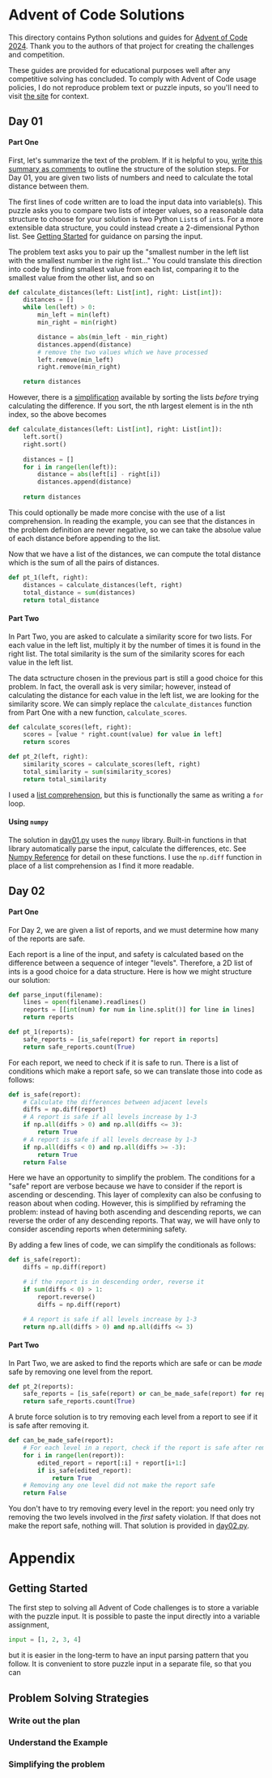 # Advent of Code Solutions
This directory contains Python solutions and guides for [Advent of Code 2024](https://adventofcode.com/2024). Thank you to the authors of that project for creating the challenges and competition.

These guides are provided for educational purposes well after any competitive solving has concluded. To comply with Advent of Code usage policies, I do not reproduce problem text or puzzle inputs, so you'll need to visit [the site](https://adventofcode.com/2024) for context.

## Day 01
#### Part One
First, let's summarize the text of the problem. If it is helpful to you, [write this summary as comments](#write-out-the-plan) to outline the structure of the solution steps.
For Day 01, you are given two lists of numbers and need to calculate the total distance between them.

The first lines of code written are to load the input data into variable(s). This puzzle asks you to compare two lists of integer values, so a reasonable data structure to choose for your solution is two Python `List`s of `int`s. For a more extensible data structure, you could instead create a 2-dimensional Python list. See [Getting Started](#getting-started) for guidance on parsing the input.

The problem text asks you to pair up the "smallest number in the left list with the smallest number in the right list..." You could translate this direction into code by finding smallest value from each list, comparing it to the smallest value from the other list, and so on
```python
def calculate_distances(left: List[int], right: List[int]):
    distances = []
    while len(left) > 0:
        min_left = min(left)
        min_right = min(right)

        distance = abs(min_left - min_right)
        distances.append(distance)
        # remove the two values which we have processed
        left.remove(min_left)
        right.remove(min_right)

    return distances
```

However, there is a [simplification](#simplifying-the-problem) available by sorting the lists *before* trying calculating the difference. If you sort, the nth largest element is in the nth index, so the above becomes
```python
def calculate_distances(left: List[int], right: List[int]):
    left.sort()
    right.sort()
    
    distances = []
    for i in range(len(left)):
        distance = abs(left[i] - right[i])
        distances.append(distance)
    
    return distances
```
This could optionally be made more concise with the use of a list comprehension. In reading the example, you can see that the distances in the problem definition are never negative, so we can take the absolue value of each distance before appending to the list.

Now that we have a list of the distances, we can compute the total distance which is the sum of all the pairs of distances.
```python
def pt_1(left, right):
    distances = calculate_distances(left, right)
    total_distance = sum(distances)
    return total_distance
```
#### Part Two
In Part Two, you are asked to calculate a similarity score for two lists. For each value in the left list, multiply it by the number of times it is found in the right list. The total similarity is the sum of the similarity scores for each value in the left list.

The data sctructure chosen in the previous part is still a good choice for this problem. In fact, the overall ask is very similar; however, instead of calculating the distance for each value in the left list, we are looking for the similarity score. We can simply replace the `calculate_distances` function from Part One with a new function, `calculate_scores`.

```python
def calculate_scores(left, right):
    scores = [value * right.count(value) for value in left]
    return scores

def pt_2(left, right):
    similarity_scores = calculate_scores(left, right)
    total_similarity = sum(similarity_scores)
    return total_similarity
```
I used a [list comprehension](https://docs.python.org/3.13/tutorial/datastructures.html#list-comprehensions), but this is functionally the same as writing a `for` loop.

#### Using `numpy`
The solution in [day01.py](day01.py) uses the `numpy` library. Built-in functions in that library automatically parse the input, calculate the differences, etc. See [Numpy Reference](https://numpy.org/doc/2.1/reference/routines.html) for detail on these functions. I use the `np.diff` function in place of a list comprehension as I find it more readable.

## Day 02
#### Part One
For Day 2, we are given a list of reports, and we must determine how many of the reports are safe.

Each report is a line of the input, and safety is calculated based on the difference between a sequence of integer "levels". Therefore, a 2D list of ints is a good choice for a data structure. Here is how we might structure our solution:
```python
def parse_input(filename):
    lines = open(filename).readlines()
    reports = [[int(num) for num in line.split()] for line in lines]
    return reports

def pt_1(reports):
    safe_reports = [is_safe(report) for report in reports]
    return safe_reports.count(True)
```
For each report, we need to check if it is safe to run. There is a list of conditions which make a report safe, so we can translate those into code as follows:
```python
def is_safe(report):
    # Calculate the differences between adjacent levels
    diffs = np.diff(report)
    # A report is safe if all levels increase by 1-3
    if np.all(diffs > 0) and np.all(diffs <= 3):
        return True
    # A report is safe if all levels decrease by 1-3
    if np.all(diffs < 0) and np.all(diffs >= -3):
        return True
    return False
```
Here we have an opportunity to simplify the problem. The conditions for a "safe" report are verbose because we have to consider if the report is ascending or descending. This layer of complexity can also be confusing to reason about when coding. However, this is simplified by reframing the problem: instead of having both ascending and descending reports, we can reverse the order of any descending reports. That way, we will have only to consider ascending reports when determining safety.

By adding a few lines of code, we can simplify the conditionals as follows:
```python
def is_safe(report):
    diffs = np.diff(report)

    # if the report is in descending order, reverse it
    if sum(diffs < 0) > 1:
        report.reverse()
        diffs = np.diff(report)

    # A report is safe if all levels increase by 1-3
    return np.all(diffs > 0) and np.all(diffs <= 3)
```
#### Part Two
In Part Two, we are asked to find the reports which are safe or can be *made* safe by removing one level from the report.
```python
def pt_2(reports):
    safe_reports = [is_safe(report) or can_be_made_safe(report) for report in reports]
    return safe_reports.count(True)
```
A brute force solution is to try removing each level from a report to see if it is safe after removing it.
```python
def can_be_made_safe(report):
    # For each level in a report, check if the report is safe after removing that level
    for i in range(len(report)):
        edited_report = report[:i] + report[i+1:]
        if is_safe(edited_report):
            return True
    # Removing any one level did not make the report safe
    return False
```
You don't have to try removing every level in the report: you need only try removing the two levels involved in the *first* safety violation. If that does not make the report safe, nothing will. That solution is provided in [day02.py](day02.py).

# Appendix
## Getting Started
The first step to solving all Advent of Code challenges is to store a variable with the puzzle input. It is possible to paste the input directly into a variable assignment,
```python
input = [1, 2, 3, 4]
```
but it is easier in the long-term to have an input parsing pattern that you follow. 
It is convenient to store puzzle input in a separate file, so that you can 

## Problem Solving Strategies
### Write out the plan
### Understand the Example
### Simplifying the problem